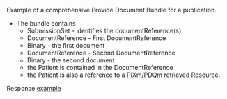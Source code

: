 Example of a comprehensive Provide Document Bundle for a publication.
- The bundle contains
  - SubmissionSet - identifies the documentReference(s)
  - DocumentReference - First DocumentReference
  - Binary - the first document
  - DocumentReference - Second DocumentReference
  - Binary - the second document
  - the Patient is contained in the DocumentReference
  - the Patient is also a reference to a PIXm/PDQm retrieved Resource.
  
Response [example](Bundle-ex-response-comprehensiveProvideDocumentBundleMultiple.html)
  